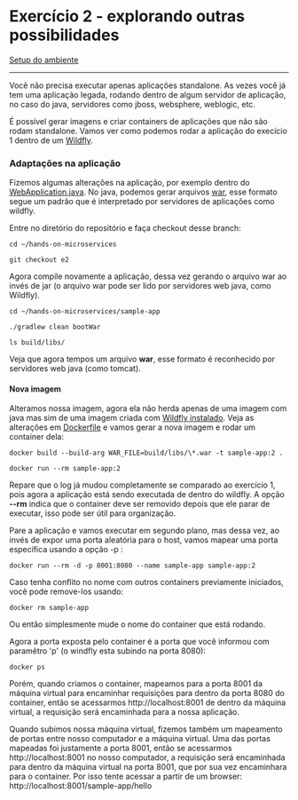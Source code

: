 # Exercício 2 - explorando outras possibilidades
[Setup do ambiente](https://github.com/luizroos/hands-on-microservices)

---

Você não precisa executar apenas aplicações standalone. As vezes você já tem uma aplicação legada, rodando dentro de algum servidor de aplicação, no caso do java, servidores como jboss, websphere, weblogic, etc.

É possível gerar imagens e criar containers de aplicações que não são rodam standalone. Vamos ver como podemos rodar a aplicação do execício 1 dentro de um [Wildfly](https://www.wildfly.org/).

### Adaptações na aplicação

Fizemos algumas alterações na aplicação, por exemplo dentro do [WebApplication.java](sample-app/src/main/java/web/WebApplication.java). No java, podemos gerar arquivos [war](https://en.wikipedia.org/wiki/WAR_(file_format)), esse formato segue um padrão que é interpretado por servidores de aplicações como wildfly. 

Entre no diretório do repositório e faça checkout desse branch:

```console
cd ~/hands-on-microservices

git checkout e2
```

Agora compile novamente a aplicação, dessa vez gerando o arquivo war ao invés de jar (o arquivo war pode ser lido por servidores web java, como Wildfly).

```console
cd ~/hands-on-microservices/sample-app

./gradlew clean bootWar

ls build/libs/
```

Veja que agora tempos um arquivo **war**, esse formato é reconhecido por servidores web java (como tomcat).

#### Nova imagem

Alteramos nossa imagem, agora ela não herda apenas de uma imagem com java mas sim de uma imagem criada com [Wildfly instalado](https://hub.docker.com/r/jboss/wildfly). Veja as alterações em [Dockerfile](sample-app/Dockerfile) e vamos gerar a nova imagem e rodar um container dela:

```console
docker build --build-arg WAR_FILE=build/libs/\*.war -t sample-app:2 .

docker run --rm sample-app:2
```

Repare que o log já mudou completamente se comparado ao exercício 1, pois agora a aplicação está sendo executada de dentro do wildfly. A opção **--rm** indica que o container deve ser removido depois que ele parar de executar, isso pode ser útil para organização.

Pare a aplicação e vamos executar em segundo plano, mas dessa vez, ao invés de expor uma porta aleatória para o host, vamos mapear uma porta específica usando a opção -p :

```console
docker run --rm -d -p 8001:8080 --name sample-app sample-app:2
```

Caso tenha conflito no nome com outros containers previamente iniciados, você pode remove-los usando:

```console
docker rm sample-app
```

Ou então simplesmente mude o nome do container que está rodando.

Agora a porta exposta pelo container é a porta que você informou com paramêtro 'p' (o windfly esta subindo na porta 8080):

```console
docker ps 
```

Porém, quando criamos o container, mapeamos para a porta 8001 da máquina virtual para encaminhar requisições para dentro da porta 8080 do container, então se acessarmos http://localhost:8001 de dentro da máquina virtual, a requisição será encaminhada para a nossa aplicação.

Quando subimos nossa máquina virtual, fizemos também um mapeamento de portas entre nosso computador e a máquina virtual. Uma das portas mapeadas foi justamente a porta 8001, então se acessarmos http://localhost:8001 no nosso computador, a requisição será encaminhada para dentro da máquina virtual na porta 8001, que por sua vez encaminhara para o container. Por isso tente acessar a partir de um browser: http://localhost:8001/sample-app/hello